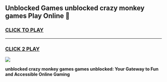
## Unblocked Games unblocked crazy monkey games Play Online 👋
<h3>
<a href="https://news.freeplayer.one?title=unblocked_crazy_monkey_games&ref=17F">CLICK TO PLAY</a></h3>
<hr>

<h3>
<a href="https://news.freeplayer.one?title=unblocked_crazy_monkey_games&ref=17F">CLICK 2 PLAY</a>
  
</h3>

<a href="https://news.freeplayer.one?title=unblocked_crazy_monkey_games&ref=17F/"><img src="https://clearcache.store/games.png"></a>


**unblocked crazy monkey games games unblocked: Your Gateway to Fun and Accessible Online Gaming**
